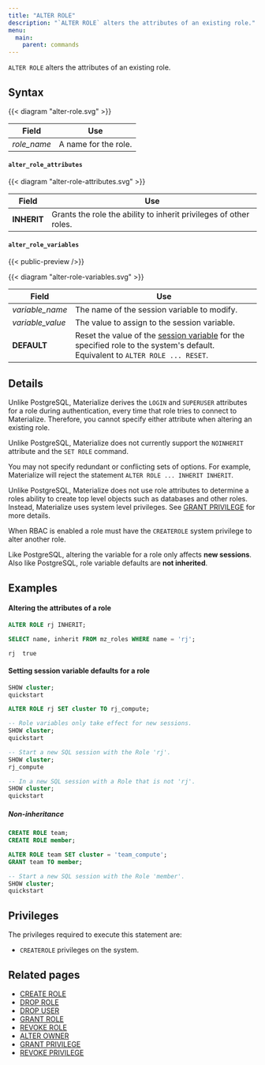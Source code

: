 ```yaml
---
title: "ALTER ROLE"
description: "`ALTER ROLE` alters the attributes of an existing role."
menu:
  main:
    parent: commands
---
```


`ALTER ROLE` alters the attributes of an existing role.

## Syntax

{{< diagram "alter-role.svg" >}}

Field               | Use
--------------------|-------------------------------------------------------------------------
_role_name_         | A name for the role.

#### `alter_role_attributes`

{{< diagram "alter-role-attributes.svg" >}}

Field               | Use
--------------------|-------------------------------------------------------------------------
**INHERIT**         | Grants the role the ability to inherit privileges of other roles.

#### `alter_role_variables`

{{< public-preview />}}

{{< diagram "alter-role-variables.svg" >}}

Field               | Use
--------------------|-------------------------------------------------------------------------
_variable_name_     | The name of the session variable to modify.
_variable_value_    | The value to assign to the session variable.
**DEFAULT**         | Reset the value of the [session variable](/sql/show/#session-variables) for the specified role to the system's default. Equivalent to `ALTER ROLE ... RESET`.

## Details

Unlike PostgreSQL, Materialize derives the `LOGIN` and `SUPERUSER`
attributes for a role during authentication, every time that role tries
to connect to Materialize. Therefore, you cannot specify either
attribute when altering an existing role.

Unlike PostgreSQL, Materialize does not currently support the `NOINHERIT` attribute and the `SET
ROLE` command.

You may not specify redundant or conflicting sets of options. For example,
Materialize will reject the statement `ALTER ROLE ... INHERIT INHERIT`.

Unlike PostgreSQL, Materialize does not use role attributes to determine a roles ability to create
top level objects such as databases and other roles. Instead, Materialize uses system level
privileges. See [GRANT PRIVILEGE](../grant-privilege) for more details.

When RBAC is enabled a role must have the `CREATEROLE` system privilege to alter another role.

Like PostgreSQL, altering the variable for a role only affects **new sessions**. Also like PostgreSQL, role variable defaults are **not inherited**.

## Examples

#### Altering the attributes of a role

```sql
ALTER ROLE rj INHERIT;
```
```sql
SELECT name, inherit FROM mz_roles WHERE name = 'rj';
```
```nofmt
rj  true
```

#### Setting session variable defaults for a role

```sql
SHOW cluster;
quickstart

ALTER ROLE rj SET cluster TO rj_compute;

-- Role variables only take effect for new sessions.
SHOW cluster;
quickstart

-- Start a new SQL session with the Role 'rj'.
SHOW cluster;
rj_compute

-- In a new SQL session with a Role that is not 'rj'.
SHOW cluster;
quickstart
```

##### Non-inheritance
```sql
CREATE ROLE team;
CREATE ROLE member;

ALTER ROLE team SET cluster = 'team_compute';
GRANT team TO member;

-- Start a new SQL session with the Role 'member'.
SHOW cluster;
quickstart
```

## Privileges

The privileges required to execute this statement are:

- `CREATEROLE` privileges on the system.

## Related pages

- [CREATE ROLE](../create-role)
- [DROP ROLE](../drop-role)
- [DROP USER](../drop-user)
- [GRANT ROLE](../grant-role)
- [REVOKE ROLE](../revoke-role)
- [ALTER OWNER](../alter-owner)
- [GRANT PRIVILEGE](../grant-privilege)
- [REVOKE PRIVILEGE](../revoke-privilege)
